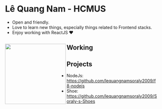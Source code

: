 

# Lê Quang Nam - HCMUS

- Open and friendly.
- Love to learn new things, especially things related to Frontend stacks.
- Enjoy working with ReactJS ❤

## Working <a href="https://github.com/lequangnamsoraly2009"><img align="left" width="auto" height="200" src="https://www.google.com/url?sa=i&url=https%3A%2F%2Ftechkalzen.com%2Ftron-bo-nhung-hinh-anh-dep-buon-mang-tam-trang-suy-tu%2F&psig=AOvVaw1GC00Fr-0SQTG6T6DT50iy&ust=1608736684427000&source=images&cd=vfe&ved=0CAIQjRxqFwoTCND_hb6T4e0CFQAAAAAdAAAAABAE"></a>

## Projects

- NodeJs: https://github.com/lequangnamsoraly2009/f8-nodejs
- Shoe: https://github.com/lequangnamsoraly2009/Soraly-s-Shoes
